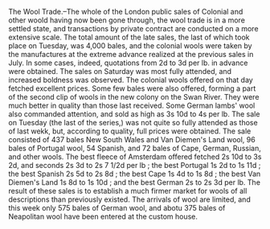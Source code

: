   The Wool Trade.–The whole of the London public sales of Colonial and other woold having now been gone through, the wool trade is in a more settled state, and transactions by private contract are conducted on a more extensive scale. The total amount of the late sales, the last of which took place on Tuesday, was 4,000 bales, and the colonial wools were taken by the manufactures at the extreme advance realized at the previous sales in July. In some cases, indeed, quotations from 2d to 3d per lb. in advance were obtained. The sales on Saturday was most fully attended, and increased boldness was observed. The colonial wools offered on that day fetched excellent prices. Some few bales were also offered, forming a part of the second clip of wools in the new colony on the Swan River. They were much better in quality than those last received. Some German lambs' wool also commanded attention, and sold as high as 3s 10d to 4s per lb. The sale on Tuesday (the last of the series,) was not quite so fully attended as those of last wekk, but, according to quality, full prices were obtained. The sale consisted of 437 bales New South Wales and Van Diemen's Land wool, 96 bales of Portugal wool, 54 Spanish, and 72 bales of Cape, German, Russian, and other wools. The best fleece of Amsterdam offered fetched 2s 10d to 3s 2d, and seconds 2s 3d to 2s 7 1/2d per lb ; the best Portugal 1s 2d to 1s 11d ; the best Spanish 2s 5d to 2s 8d ; the best Cape 1s 4d to 1s 8d ; the best Van Diemen's Land 1s 8d to 1s 10d ; and the best German 2s to 2s 3d per lb. The result of these sales is to establish a much firmer market for wools of all descriptions than previously existed. The arrivals of wool are limited, and this week only 575 bales of German wool, and abotu 375 bales of Neapolitan wool have been entered at the custom house.